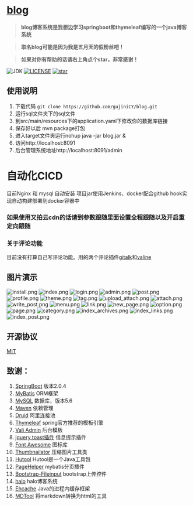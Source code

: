 
<h1><a href="https://blog.polaris.com">blog</a></h1>

>  **blog博客系统是我想边学习springboot和thymeleaf编写的一个java博客系统** 

>  **取名blog可能是因为我是五月天的假粉丝吧！** 

>  **如果对你有帮助的话请右上角点个star，非常感谢！** 

![JDK](https://img.shields.io/badge/jdk-1.8-green.svg?style=flat-square) 
[![LICENSE](https://img.shields.io/github/license/ttxxly/blog.svg?style=flat-square)](https://github.com/ttxxly/blog/master/LICENSE)
[![star](https://img.shields.io/github/stars/ttxxly/blog.svg?label=Stars&style=social)](https://github.com/ttxxly/blog)

## 使用说明
1. 下载代码
`git clone https://github.com/gujiniCY/blog.git`
2. 运行sql文件夹下的sql文件
3. 到src/main/resources下的application.yaml下修改你的数据库链接
4. 保存好以后 mvn package打包
5. 进入target文件夹运行nohup java -jar blog.jar &
6. 访问http://localhost:8091
7. 后台管理系统地址http://localhost:8091/admin

# 自动化CICD

目前Nginx 和 mysql 自动安装
项目jar使用Jenkins、docker配合github hook实现自动构建部署到docker容器中

### 如果使用又拍云cdn的话请到参数跟随里面设置全程跟随以及开启重定向跟随


### 关于评论功能
目前没有打算自己写评论功能。用的两个评论插件[gitalk](https://github.com/gitalk/gitalk)和[valine](https://ioliu.cn/2017/add-valine-comments-to-your-blog/)
## 图片演示
![install.png](https://images.gitee.com/uploads/images/2019/0117/112452_b81fbb50_1574192.png)
![index.png](https://images.gitee.com/uploads/images/2019/0117/112455_a6973f29_1574192.png)
![login.png](https://images.gitee.com/uploads/images/2019/0117/112450_7ae99bba_1574192.png)
![admin.png](https://images.gitee.com/uploads/images/2019/0117/112450_3a600852_1574192.png)
![post.png](https://images.gitee.com/uploads/images/2019/0117/112451_d6754471_1574192.png)
![profile.png](https://images.gitee.com/uploads/images/2019/0117/112451_499f580f_1574192.png)
![theme.png](https://images.gitee.com/uploads/images/2019/0117/112451_a4e0016a_1574192.png)
![tag.png](https://images.gitee.com/uploads/images/2019/0117/112451_05569d9b_1574192.png)
![upload_attach.png](https://images.gitee.com/uploads/images/2019/0117/112451_50127984_1574192.png)
![attach.png](https://images.gitee.com/uploads/images/2019/0117/112451_66bac3bf_1574192.png)
![write_post.png](https://images.gitee.com/uploads/images/2019/0117/112454_1b3d8fa9_1574192.png)
![menu.png](https://images.gitee.com/uploads/images/2019/0117/112452_58ac3c2d_1574192.png)
![link.png](https://images.gitee.com/uploads/images/2019/0117/112452_ecf27d79_1574192.png)
![new_page.png](https://images.gitee.com/uploads/images/2019/0117/112455_e9bdbee6_1574192.png)
![option.png](https://images.gitee.com/uploads/images/2019/0117/112452_c40d529a_1574192.png)
![page.png](https://images.gitee.com/uploads/images/2019/0117/112452_6c1d4dd7_1574192.png)
![category.png](https://images.gitee.com/uploads/images/2019/0117/112452_0e35930e_1574192.png)
![index_archives.png](https://images.gitee.com/uploads/images/2019/0117/112453_cc8c9773_1574192.png)
![index_links.png](https://images.gitee.com/uploads/images/2019/0117/112453_1208a83f_1574192.png)
![index_post.png](https://images.gitee.com/uploads/images/2019/0117/112454_327abed1_1574192.png)
## 开源协议
[MIT](https://gitee.com/song_haozhi/blog/blob/master/LICENSE)
## 致谢：
 1. [SpringBoot](http://spring.io/projects/spring-boot) 版本2.0.4
 2. [MyBatis](http://www.mybatis.org/mybatis-3/) ORM框架
 3. [MySQL](https://www.mysql.com/) 数据库，版本5.6
 4. [Maven](http://maven.apache.org/)  依赖管理
 5. [Druid](https://github.com/alibaba/druid/) 阿里连接池
 6. [Thymeleaf](https://www.thymeleaf.org/) spring官方推荐的模板引擎
 7. [Vali Admin](https://github.com/pratikborsadiya/vali-admin) 后台模板
 8. [jquery toast插件](http://www.jqueryfuns.com/resource/2412) 信息提示插件
 9. [Font Awesome](http://www.fontawesome.com.cn/faicons/) 图标库
 10. [Thumbnailator](https://github.com/coobird/thumbnailator) 压缩图片工具类
 11. [Hutool](http://hutool.mydoc.io/) Hutool是一个Java工具包
 12. [PageHelper](https://pagehelper.github.io/) mybatis分页插件
 13. [Bootstrap-Fileinput](https://github.com/kartik-v/bootstrap-fileinput) bootstrap上传控件
 14. [halo](https://github.com/ruibaby/halo)  halo博客系统
 15. [Ehcache](http://www.ehcache.org/) Java的进程内缓存框架
 16. [MDTool](https://github.com/cevin15/MDTool) 将markdown转换为html的工具



